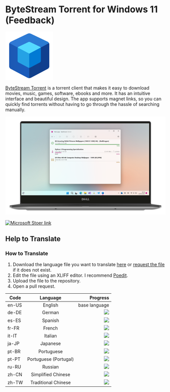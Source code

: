 
# ByteStream Torrent for Windows 11 (Feedback)
 
<img src="assets/images/bst-icon.png" alt="ByteStream logo" width="150"/> 

<a href="https://luandersonn.com/bytestream/">ByteStream Torrent</a> is a torrent client that makes it easy to download movies, music, games, software, ebooks and more. It has an intuitive interface and beautiful design. The app supports magnet links, so you can quickly find torrents without having to go through the hassle of searching manually.

<img src="assets/images/bst-screenshot-light.png" alt="Torrent list" width="800" loading="lazy" />

<a href="https://www.microsoft.com/store/apps/9PJT9PBVG7K8"><img  src="https://luandersonn.com/images/microsoft-store.png" alt="Microsoft Stoer link" width="280" loading="lazy" /></a>

## Help to Translate

### How to Translate
1. Download the language file you want to translate [here](translations/) or [request the file](https://github.com/luandersonn/TorrentClient-feedback/issues/new) if it does not exist.
2. Edit the file using an XLIFF editor. I recommend [Poedit](https://poedit.net/).
3. Upload the file to the repository.
4. Open a pull request.

| Code  | Language | Progress |
|------ |:--------:|-----:|
| en-US | English | base language |
| de-DE | German | ![](https://us-central1-progress-markdown.cloudfunctions.net/progress/0)
| es-ES | Spanish | ![](https://us-central1-progress-markdown.cloudfunctions.net/progress/91)
| fr-FR | French | ![](https://us-central1-progress-markdown.cloudfunctions.net/progress/0)
| it-IT | Italian | ![](https://us-central1-progress-markdown.cloudfunctions.net/progress/0)
| ja-JP | Japanese | ![](https://us-central1-progress-markdown.cloudfunctions.net/progress/0)
| pt-BR | Portuguese | ![](https://us-central1-progress-markdown.cloudfunctions.net/progress/100)
| pt-PT | Portuguese (Portugal) | ![](https://us-central1-progress-markdown.cloudfunctions.net/progress/0)
| ru-RU | Russian | ![](https://us-central1-progress-markdown.cloudfunctions.net/progress/100)
| zh-CN | Simplified Chinese | ![](https://us-central1-progress-markdown.cloudfunctions.net/progress/0)
| zh-TW | Traditional Chinese | ![](https://us-central1-progress-markdown.cloudfunctions.net/progress/0)